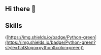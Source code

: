 ## Hi there 👋


## Skills
([https://img.shields.io/badge/Python-green](https://img.shields.io/badge/Python-green?style=flat&logo=python&color=green))</br>
